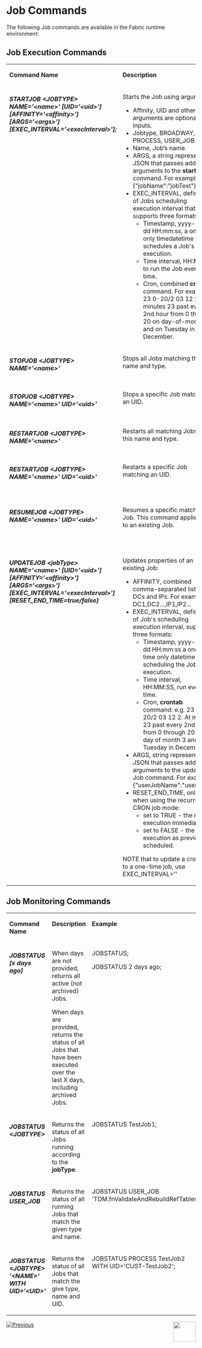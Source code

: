 # Job Commands

The following Job commands are available in the Fabric runtime environment:

## Job Execution Commands 
<table width="900pxl">
<tbody>
<tr>
<td valign="top" width="300pxl">
<p><strong>Command Name</strong></p>
</td>
<td valign="top" width="400pxl">
<p><strong>Description</strong></p>
</td>
<td valign="top" width="300pxl">
<p><strong>Example</strong></p>
</td>
</tr>



<tr>
<td valign="top" width="300pxl">

<h5>STARTJOB &ltJOBTYPE&gt NAME='&ltname&gt' [UID='&ltuid&gt'] [AFFINITY='&ltaffinity&gt'] [ARGS='&ltargs&gt'] [EXEC_INTERVAL='&ltexecInterval&gt'];</h5>

</td>
<td valign="top" width="400pxl">

<p>
Starts the Job using arguments:
   
- Affinity, UID and other arguments are optional inputs.
- Jobtype, BROADWAY, PROCESS, USER_JOB
- Name, Job’s name.
- ARGS, a string represeting a JSON that passes additional arguments to the **start Job** command. For example, {"jobName":"jobTest"}.
- EXEC_INTERVAL, definition of Jobs scheduling execution interval that supports three formats:
  - Timestamp, yyyy-MM-dd HH:mm:ss, a one time only timedatetime that schedules a Job's execution. 
  - Time interval, HH:MM:SS to run the Job every X time.
  - Cron, combined **crontab** command. For example, 23 0-20/2 03 12 2. At minutes 23 past every 2nd hour from 0 through 20 on day-of-month 3 and on Tuesday in December.</p>

</td>
<td valign="top" width="300pxl">

<p>STARTJOB USERJOB NAME=’CUST-TestJob1' UID='CUST-TestJob1' AFFINITY='10.21.1.85' ARGS={"testName":"Test"} EXEC_INTERVAL='00:00:30';</p>

</td>
</tr> 

<tr>
<td valign="top" width="300pxl">

<h5>STOPJOB &ltJOBTYPE&gt NAME='&ltname&gt'</h5>

</td>
<td valign="top" width="400pxl">

<p>
Stops all Jobs matching this name and type.
</p>

</td>
<td valign="top" width="300pxl">

<p>STOPJOB PROCESS NAME='CUST-TestJob2';</p>

</td>
</tr> 

 <tr>
<td valign="top" width="300pxl">

<h5>STOPJOB &ltJOBTYPE&gt NAME='&ltname&gt' UID='&ltuid&gt'</h5>

</td>
<td valign="top" width="400pxl">

<p>
Stops a specific Job matching an UID.
</p>

</td>
<td valign="top" width="300pxl">

<p>STOPJOB PROCESS NAME='CUST-TestJob2' UID='CUST-TestJob2';</p>

</td>
</tr> 

 

<tr>
<td valign="top" width="300pxl">

<h5>RESTARTJOB &ltJOBTYPE&gt NAME='&ltname&gt'</h5>

</td>
<td valign="top" width="400pxl">

<p>
Restarts all matching Jobs with this name and type.
</p>
</td>
<td valign="top" width="300pxl">

<p>RESTARTJOB USERJOB NAME='CUST-TestJob1';</p>

</td>
</tr> 

<tr>
<td valign="top" width="300pxl">

<h5>RESTARTJOB &ltJOBTYPE&gt NAME='&ltname&gt' UID='&ltuid&gt'</h5>

</td>
<td valign="top" width="400pxl">

<p>
Restarts a specific Job matching an UID.
</p>
<p>&nbsp;</p>
</td>
<td valign="top" width="300pxl">

<p>RESTARTJOB USERJOB NAME='CUST-TestJob1' UID='CUST-TestJob1';</p>

</td>
</tr> 

<tr>
<td valign="top" width="300pxl">

<h5>RESUMEJOB &ltJOBTYPE&gt NAME='&ltname&gt' UID='&ltuid&gt'</h5>

</td>
<td valign="top" width="400pxl">

<p>
Resumes a specific matching Job. This command applies only to an existing Job.
</p>
<p>&nbsp;</p>
</td>
<td valign="top" width="300pxl">

<p>RESUMEJOB PROCESS NAME='CUST-TestJob2' UID='CUST-TestJob2';</p>

</td>
</tr> 

 <tr>
<td valign="top" width="300pxl">

<h5>UPDATEJOB &ltjobType&gt NAME='&ltname&gt' [UID='&ltuid&gt'] [AFFINITY='&ltaffinity&gt'] [ARGS='&ltargs&gt'] [EXEC_INTERVAL='&ltexecInterval&gt'] [RESET_END_TIME=true/false]</h5>

</td>
<td valign="top" width="400pxl">

<p>
Updates properties of an existing Job:
   
- AFFINITY, combined comma-separated list of DCs and IPs. For example, DC1,DC2...,IP1,IP2...
- EXEC_INTERVAL, definition of Job's scheduling execution interval, supports three formats:
  - Timestamp, yyyy-MM-dd HH:mm:ss a one-time only datetime for scheduling the Job's execution.
  - Time interval, HH:MM:SS, run every X time.
  - Cron, <strong>crontab</strong> command: e.g. 23 0-20/2 03 12 2. At minute 23 past every 2nd hour from 0 through 20 on day of month 3 and on Tuesday in December.
- ARGS, string representing a JSON that passes additional arguments to the update Job command. For example {"userJobName":"userTest"}
- RESET_END_TIME, only when using the recurring CRON job mode:
   - set to TRUE - the next execution immediately.
   - set to FALSE - the next execution as previously scheduled.
   
NOTE that to update a cron job to a one-time job, use EXEC_INTERVAL=''

</p>

</td>
<td valign="top" width="300pxl">

<p>UPDATEJOB USERJOB NAME=’CUST-TestJob2' UID='CUST-TestJob2' AFFINITY='10.21.1.85' ARGS={"userJobName":"userTest"} EXEC_INTERVAL='00:00:30';
</p>

</td>
</tr> 
</tbody>
</table>



## Job Monitoring Commands

<table width="900pxl">
<tbody>
<tr>
<td valign="top" width="300pxl">
<p><strong>Command Name</strong></p>
</td>
<td valign="top" width="400pxl">
<p><strong>Description</strong></p>
</td>
<td valign="top" width="300pxl">
<p><strong>Example</strong></p>
</td>
</tr>

<tr>
<td valign="top" width="300pxl">
<h5>JOBSTATUS [x days ago]</h5>
</td>
<td valign="top" width="400pxl">
<p>
   When days are not provided, returns all active (not archived) Jobs.</p>
   <p>When days are provided, returns the status of all Jobs that have been executed over the last X days, including archived Jobs. 
   </p>

</td>
<td valign="top" width="300pxl">
<p>JOBSTATUS;</p>
<p>JOBSTATUS 2 days ago;</p>
</td>
</tr>  

<tr>
<td valign="top" width="300pxl">

<h5>JOBSTATUS &ltJOBTYPE&gt</h5>
</td>
<td valign="top" width="400pxl">

<p>Returns the status of all Jobs running according to the <strong>jobType</strong>.</p>

</td>
<td valign="top" width="300pxl">
<p>JOBSTATUS TestJob1;</p>

</td>
</tr> 

<tr>
<td valign="top" width="300pxl">

<h5>JOBSTATUS USER_JOB</h5>

</td>
<td valign="top" width="400pxl">

<p>Returns the status of all running Jobs that match the given type and name.</p>
<td valign="top" width="300pxl">

<p>JOBSTATUS USER_JOB 'TDM.fnValidateAndRebuildRefTables';</p>
</td>
</tr> 

<tr>
<td valign="top" width="300pxl">

<h5>JOBSTATUS &ltJOBTYPE&gt '&ltNAME&gt' WITH UID='&ltUID&gt'</h5>

</td>
<td valign="top" width="400pxl">

<p>Returns the status of all Jobs that match the give type, name and UID.</p>
</td>
<td valign="top" width="300pxl">

<p>JOBSTATUS PROCESS TestJob2 WITH UID='CUST-TestJob2';</p>

</td>
</tr> 
</tbody>
</table>



[![Previous](/articles/images/Previous.png)](/articles/20_jobs_and_batch_services/05_create_a_new_broadway_job.md
)[<img align="right" width="60" height="54" src="/articles/images/Next.png">](/articles/20_jobs_and_batch_services/08_jobs_table_fields.md)
